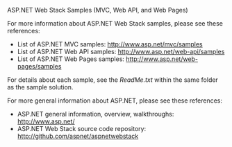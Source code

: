 ASP.NET Web Stack Samples (MVC, Web API, and Web Pages)

For more information about ASP.NET Web Stack samples, please see these references:

* List of ASP.NET MVC samples: http://www.asp.net/mvc/samples
* List of ASP.NET Web API samples: http://www.asp.net/web-api/samples
* List of ASP.NET Web Pages samples: http://www.asp.net/web-pages/samples

For details about each sample, see the *ReadMe.txt* within the same folder
as the sample solution.

For more general information about ASP.NET, please see these references:

* ASP.NET general information, overview, walkthroughs: http://www.asp.net/
* ASP.NET Web Stack source code repository: http://github.com/aspnet/aspnetwebstack

